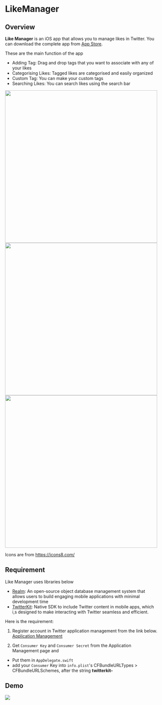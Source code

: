 # LikeManager

## Overview
**Like Manager** is an iOS app that allows you to manage likes in Twitter.
You can download the complete app from [App Store](https://itunes.apple.com/jp/app/%E3%82%A2%E3%83%89%E3%82%BF%E3%82%B0/id1438481163?l=en&mt=8).

These are the main function of the app

- Adding Tag: Drag and drop tags that you want to associate with any of your likes
- Categorising Likes: Tagged likes are categorised and easily organized
- Custom Tag: You can make your custom tags
- Searching Likes: You can search likes using the search bar

<img src="https://user-images.githubusercontent.com/32465018/47274681-a9a09a00-d5e2-11e8-9f9b-8e2867bb24b9.png" height="500px"> <img src="https://user-images.githubusercontent.com/32465018/47274691-d6ed4800-d5e2-11e8-961a-fc880ef36b9b.png" height="500px"> <img src="https://user-images.githubusercontent.com/32465018/47274698-f1272600-d5e2-11e8-937d-ac248a2b338d.png" height="500px">


Icons are from https://icons8.com/

## Requirement
Like Manager uses libraries below

- [Realm](https://realm.io/): An open-source object database management system that allows users to build engaging mobile applications with minimal development time
- [TwitterKit](https://github.com/twitter/twitter-kit-ios): Native SDK to include Twitter content in mobile apps, which i,s designed to make interacting with Twitter seamless and efficient.


Here is the requirement:
1. Register account in Twitter application management from the link below.
[Application Management](https://apps.twitter.com)

2. Get ```Consumer Key``` and ```Consumer Secret``` from the Application Management page and
  - Put them in ```AppDelegate.swift```
  - add your ```Consumer``` Key into ```info.plist```'s CFBundleURLTypes > CFBundleURLSchemes, after the string **twitterkit-**


## Demo
<img src="https://user-images.githubusercontent.com/32465018/47329931-6a8d4a00-d6b1-11e8-86b5-cf5f43de29b1.gif" >
